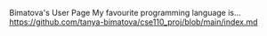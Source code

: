 Bimatova's User Page
My favourite programming language is...
https://github.com/tanya-bimatova/cse110_proj/blob/main/index.md
